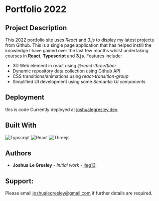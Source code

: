 # Portfolio 2022

## Project Description

This 2022 portfolio site uses *React* and *3.js* to display my latest projects from Github. This is a single page application that has helped instill the knowledge I have gained over the last few months whilst undertaking courses in **React**, **Typescript** and **3.js**. Features include:
  - 3D Web element in react using *@react-three/fiber*
  - Dynamic repository data collection using Github API
  - CSS transitions/animations using *react-transition-group*
  - Simplified UI development using some *Semantic UI components* 

## Deployment
  this is code
Currently deployed at [joshualegresley.dev](https://joshualegresley.dev).

## Built With

![Typscript](https://img.shields.io/badge/TypeScript-007ACC?style=for-the-badge&logo=typescript&logoColor=white)
![React](https://img.shields.io/badge/React-20232A?style=for-the-badge&logo=react&logoColor=61DAFB)
![Threejs](https://img.shields.io/badge/threejs-black?style=for-the-badge&logo=three.js&logoColor=white)

## Authors

* **Joshua Le Gresley** - *Initial work* - [jleg13](https://https://github.com/jleg13).

## Support:
Please email joshualegresley@gmail.com if further details are required.
